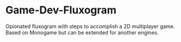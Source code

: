 # Game-Dev-Fluxogram

Opionated fluxogram with steps to accomplish a 2D multiplayer game. Based on Monogame but can be extended for another engines.
